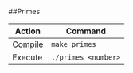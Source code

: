 ##Primes


Action | Command 
------------ | ------------- 
Compile| `make primes` 
Execute | `./primes <number>`


